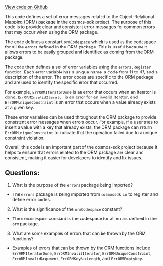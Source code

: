[View code on GitHub](https://github.com/cosmos/cosmos-sdk.git/x/group/errors/orm.go)

This code defines a set of error messages related to the Object-Relational Mapping (ORM) package in the cosmos-sdk project. The purpose of this code is to provide clear and consistent error messages for common errors that may occur when using the ORM package. 

The code defines a constant `ormCodespace` which is used as the codespace for all the errors defined in the ORM package. This is useful because it allows errors to be easily grouped and identified as coming from the ORM package. 

The code then defines a set of error variables using the `errors.Register` function. Each error variable has a unique name, a code from 11 to 47, and a description of the error. The error codes are specific to the ORM package and are used to identify the specific error that occurred. 

For example, `ErrORMIteratorDone` is an error that occurs when an iterator is done, `ErrORMInvalidIterator` is an error for an invalid iterator, and `ErrORMUniqueConstraint` is an error that occurs when a value already exists at a given key. 

These error variables can be used throughout the ORM package to provide consistent error messages when errors occur. For example, if a user tries to insert a value with a key that already exists, the ORM package can return `ErrORMUniqueConstraint` to indicate that the operation failed due to a unique constraint violation. 

Overall, this code is an important part of the cosmos-sdk project because it helps to ensure that errors related to the ORM package are clear and consistent, making it easier for developers to identify and fix issues.
## Questions: 
 1. What is the purpose of the `errors` package being imported?
- The `errors` package is being imported from `cosmossdk.io` to register and define error codes.

2. What is the significance of the `ormCodespace` constant?
- The `ormCodespace` constant is the codespace for all errors defined in the `orm` package.

3. What are some examples of errors that can be thrown by the ORM functions?
- Examples of errors that can be thrown by the ORM functions include `ErrORMIteratorDone`, `ErrORMInvalidIterator`, `ErrORMUniqueConstraint`, `ErrORMInvalidArgument`, `ErrORMKeyMaxLength`, and `ErrORMEmptyKey`.